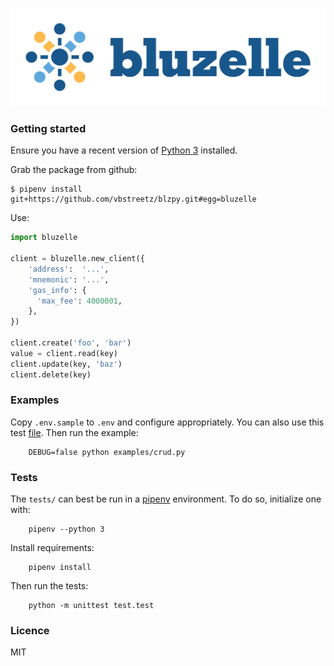 ![](https://raw.githubusercontent.com/bluzelle/api/master/source/images/Bluzelle%20-%20Logo%20-%20Big%20-%20Colour.png)

### Getting started

Ensure you have a recent version of [Python 3](https://www.python.org/) installed.

Grab the package from github:

    $ pipenv install git+https://github.com/vbstreetz/blzpy.git#egg=bluzelle

Use:

```python
import bluzelle

client = bluzelle.new_client({
    'address':  '...',
    'mnemonic': '...',
    'gas_info': {
      'max_fee': 4000001,
    },
})

client.create('foo', 'bar')
value = client.read(key)
client.update(key, 'baz')
client.delete(key)
```

### Examples

Copy `.env.sample` to `.env` and configure appropriately. You can also use this test [file](https://gist.github.com/vbstreetz/f05a982530311d155836e27d41c1f73a). Then run the example:

```
    DEBUG=false python examples/crud.py
```

### Tests

The `tests/` can best be run in a [pipenv](https://github.com/pypa/pipenv) environment. To do so, initialize one with:

```
    pipenv --python 3
```

Install requirements:

```
    pipenv install
```

Then run the tests:

```
    python -m unittest test.test
```

### Licence

MIT

